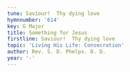 ```yaml
---
tune: Saviour!  Thy dying love
hymnnumber: '614'
key: G Major
title: Something for Jesus
firstline: Saviour!  Thy dying love
topic: 'Living His Life: Consecration'
author: Rev. S. D. Phelps. D. D.
year: '-'
---
```

